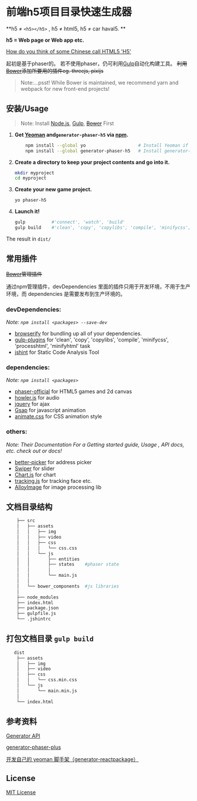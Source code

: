 # 前端h5项目目录快速生成器
**h5 ≠ `<h5></h5>` ,  h5 ≠ html5,  h5 ≠ car haval5. **

**h5 = Web page or Web app etc.**

[How do you think of some Chinese call HTML5 'H5'](https://news.ycombinator.com/item?id=9875940)

起初是基于phaser的。
若不使用phaser，仍可利用[Gulp](http://gulpjs.com/)自动化构建工具。
~~利用[Bower](https://bower.io/)添加所要用的插件eg. threejs, pixijs~~

>Note:...psst! While Bower is maintained, we recommend yarn and webpack for new front-end projects!

## 安装/Usage
>Note:  Install [Node.js](https://nodejs.org/en/), [Gulp](http://gulpjs.com/), ~~[Bower](https://bower.io/)~~ First

1. **Get  [Yeoman](http://yeoman.io/) and`generator-phaser-h5` via [npm](https://www.npmjs.com/).**

   ```sh
       npm install --global yo                    # Install Yeoman if you don't have it yet.
       npm install --global generator-phaser-h5   # Install generator-phaser-h5
   ```

2. **Create a directory to keep your project contents and go into it.**

    ```sh
    mkdir myproject
    cd myproject
    ```

3. **Create your new game project.**

    ```sh
    yo phaser-h5
    ```

4. **Launch it!**

    ```sh
    gulp          #'connect', 'watch', 'build'
    gulp build    #'clean', 'copy', 'copylibs', 'compile', 'minifycss', 'processhtml', 'minifyhtml'
    ```


The result in  `dist/`

## 常用插件

~~[Bower](https://bower.io/)管理插件~~ 

通过npm管理插件，devDependencies  里面的插件只用于开发环境，不用于生产环境，而 dependencies  是需要发布到生产环境的。

### devDependencies:
*Note:  `npm install <packages> --save-dev`*

- [browserify](https://github.com/substack/node-browserify)  for bundling up all of your dependencies.
- [gulp-plugins](http://gulpjs.com/plugins/)  for 'clean', 'copy', 'copylibs', 'compile', 'minifycss', 'processhtml', 'minifyhtml' task
- [jshint](http://jshint.com/)  for Static Code Analysis Tool

### dependencies:
*Note:  `npm install <packages>`*

- [phaser-official](https://phaser.io/)  for HTML5 games and 2d canvas
- [howler.js](https://howlerjs.com/)  for audio 
- [jquery](https://jquery.com/)  for ajax 
- [Gsap](https://greensock.com/gsap) for javascript animation
- [animate.css](https://daneden.github.io/animate.css/)  for CSS animation style 


### others:
*Note: Their Documentation For a Getting started guide, Usage , API docs, etc. check out or docs!*

- [better-picker](https://github.com/ustbhuangyi/picker)  for  address picker 
- [Swiper](http://idangero.us/swiper/) for slider
- [Chart.js](http://www.chartjs.org/) for chart
- [tracking.js](https://github.com/eduardolundgren/tracking.js)  for tracking  face etc.
- [AlloyImage](https://github.com/AlloyTeam/AlloyImage)  for image processing lib


## 文档目录结构

```sh
    ├── src
    │   ├── assets
    │   │   ├── img
    │   │   ├── video
    │   │   ├── css
    │   │   │   └── css.css
    │   │   └── js
    │   │       ├── entities
    │   │       ├── states    #phaser state
    │   │       │
    │   │       └── main.js
    │   │
    │   └── bower_components  #js libraries
    │
    ├── node_modules
    ├── index.html
    ├── package.json
    ├── gulpfile.js
    └── .jshintrc   
```

## 打包文档目录 `gulp build`

```sh
   dist
    ├── assets
    │   ├── img
    │   ├── video
    │   ├── css
    │   │   └── css.min.css
    │   └── js
    │       └── main.min.js
    │
    └── index.html
```

## 参考资料

[Generator API](http://yeoman.github.io/generator/)

[generator-phaser-plus](https://github.com/rblopes/generator-phaser-plus)

[开发自己的 yeoman 脚手架（generator-reactpackage）](https://juejin.im/entry/57c938510e3dd90063e3c725)

## License

[MIT License](https://github.com/Sanchez3/generator-phaser-h5/blob/master/LICENSE)
